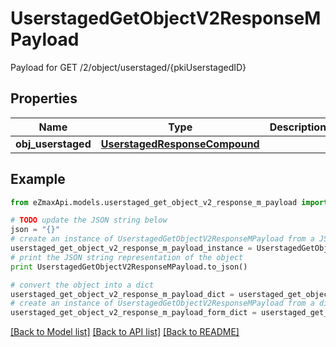 # UserstagedGetObjectV2ResponseMPayload

Payload for GET /2/object/userstaged/{pkiUserstagedID}

## Properties

Name | Type | Description | Notes
------------ | ------------- | ------------- | -------------
**obj_userstaged** | [**UserstagedResponseCompound**](UserstagedResponseCompound.md) |  | 

## Example

```python
from eZmaxApi.models.userstaged_get_object_v2_response_m_payload import UserstagedGetObjectV2ResponseMPayload

# TODO update the JSON string below
json = "{}"
# create an instance of UserstagedGetObjectV2ResponseMPayload from a JSON string
userstaged_get_object_v2_response_m_payload_instance = UserstagedGetObjectV2ResponseMPayload.from_json(json)
# print the JSON string representation of the object
print UserstagedGetObjectV2ResponseMPayload.to_json()

# convert the object into a dict
userstaged_get_object_v2_response_m_payload_dict = userstaged_get_object_v2_response_m_payload_instance.to_dict()
# create an instance of UserstagedGetObjectV2ResponseMPayload from a dict
userstaged_get_object_v2_response_m_payload_form_dict = userstaged_get_object_v2_response_m_payload.from_dict(userstaged_get_object_v2_response_m_payload_dict)
```
[[Back to Model list]](../README.md#documentation-for-models) [[Back to API list]](../README.md#documentation-for-api-endpoints) [[Back to README]](../README.md)


